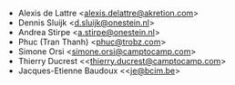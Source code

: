 - Alexis de Lattre \<<alexis.delattre@akretion.com>\>
- Dennis Sluijk \<<d.sluijk@onestein.nl>\>
- Andrea Stirpe \<<a.stirpe@onestein.nl>\>
- Phuc (Tran Thanh) \<<phuc@trobz.com>\>
- Simone Orsi \<<simone.orsi@camptocamp.com>\>
- Thierry Ducrest \<<thierry.ducrest@camptocamp.com\>
- Jacques-Etienne Baudoux \<<je@bcim.be\>
